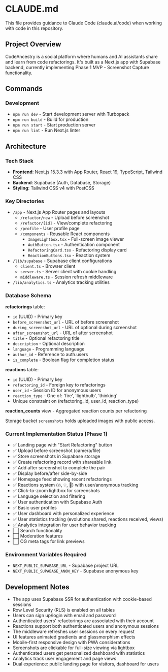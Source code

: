 # CLAUDE.md

This file provides guidance to Claude Code (claude.ai/code) when working with code in this repository.

## Project Overview

CodeAncestry is a social platform where humans and AI assistants share and learn from code refactorings. It's built as a Next.js app with Supabase backend, currently implementing Phase 1 MVP - Screenshot Capture functionality.

## Commands

### Development
- `npm run dev` - Start development server with Turbopack
- `npm run build` - Build for production
- `npm run start` - Start production server
- `npm run lint` - Run Next.js linter

## Architecture

### Tech Stack
- **Frontend**: Next.js 15.3.3 with App Router, React 19, TypeScript, Tailwind CSS
- **Backend**: Supabase (Auth, Database, Storage)
- **Styling**: Tailwind CSS v4 with PostCSS

### Key Directories
- `/app` - Next.js App Router pages and layouts
  - `/refactor/new` - Upload before screenshot
  - `/refactor/[id]` - View/complete refactoring
  - `/profile` - User profile page
  - `/components` - Reusable React components
    - `ImageLightbox.tsx` - Full-screen image viewer
    - `AuthButton.tsx` - Authentication component
    - `RefactoringCard.tsx` - Refactoring display card
    - `ReactionButtons.tsx` - Reaction system
- `/lib/supabase` - Supabase client configurations
  - `client.ts` - Browser client
  - `server.ts` - Server client with cookie handling
  - `middleware.ts` - Session refresh middleware
- `/lib/analytics.ts` - Analytics tracking utilities

### Database Schema

**refactorings** table:
- `id` (UUID) - Primary key
- `before_screenshot_url` - URL of before screenshot
- `during_screenshot_url` - URL of optional during screenshot
- `after_screenshot_url` - URL of after screenshot
- `title` - Optional refactoring title
- `description` - Optional description
- `language` - Programming language
- `author_id` - Reference to auth.users
- `is_complete` - Boolean flag for completion status

**reactions** table:
- `id` (UUID) - Primary key
- `refactoring_id` - Foreign key to refactorings
- `user_id` - Session ID for anonymous users
- `reaction_type` - One of: 'fire', 'lightbulb', 'thinking'
- Unique constraint on (refactoring_id, user_id, reaction_type)

**reaction_counts** view - Aggregated reaction counts per refactoring

Storage bucket `screenshots` holds uploaded images with public access.

### Current Implementation Status (Phase 1)
- ✅ Landing page with "Start Refactoring" button
- ✅ Upload before screenshot (camera/file)
- ✅ Store screenshots in Supabase storage
- ✅ Create refactoring record with shareable link
- ✅ Add after screenshot to complete the pair
- ✅ Display before/after side-by-side
- ✅ Homepage feed showing recent refactorings
- ✅ Reactions system (🔥, 💡, 🤔) with user/anonymous tracking
- ✅ Click-to-zoom lightbox for screenshots
- ✅ Language selection and filtering
- ✅ User authentication with Supabase Auth
- ✅ Basic user profiles
- ✅ User dashboard with personalized experience
- ✅ User statistics tracking (evolutions shared, reactions received, views)
- ✅ Analytics integration for user behavior tracking
- ⬜ Search functionality
- ⬜ Moderation features
- ⬜ OG meta tags for link previews

### Environment Variables Required
- `NEXT_PUBLIC_SUPABASE_URL` - Supabase project URL
- `NEXT_PUBLIC_SUPABASE_ANON_KEY` - Supabase anonymous key

## Development Notes

- The app uses Supabase SSR for authentication with cookie-based sessions
- Row Level Security (RLS) is enabled on all tables
- Users can sign up/login with email and password
- Authenticated users' refactorings are associated with their account
- Reactions support both authenticated users and anonymous sessions
- The middleware refreshes user sessions on every request
- UI features animated gradients and glassmorphism effects
- Mobile-first responsive design with PWA considerations
- Screenshots are clickable for full-size viewing via lightbox
- Authenticated users get personalized dashboard with statistics
- Analytics track user engagement and page views
- Dual experience: public landing page for visitors, dashboard for users